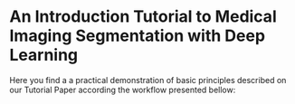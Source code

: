 # An Introduction Tutorial to Medical Imaging Segmentation with Deep Learning

Here you find a a practical demonstration of basic principles described on our Tutorial Paper <link> according the workflow presented bellow:




